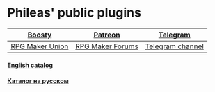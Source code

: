 # Phileas' public plugins

| [Boosty](https://boosty.to/phileas) | [Patreon](https://www.patreon.com/treeverse_games) | [Telegram](https://t.me/olekolegovich) | 
| :---: | :---: | :---: |
| [RPG Maker Union](https://rpgmakerunion.ru/id/phileas) | [RPG Maker Forums](https://forums.rpgmakerweb.com/index.php?members/phileas.176075/) | [Telegram channel](https://t.me/treeverse_games) 

#### [English catalog](https://github.com/Oleg-Olegovich/phileas-public-plugins/blob/master/docs/eng.md)

#### [Каталог на русском](https://github.com/Oleg-Olegovich/phileas-public-plugins/blob/master/docs/rus.md)
